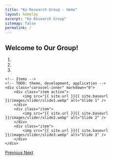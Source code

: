 ```yaml
---
title: "Ko Research Group - Home"
layout: homelay
excerpt: "Ko Research Group"
sitemap: false
permalink: /
---
```


## Welcome to Our Group!

<!-- We study atomistic structures and reactive processes of condensed-phase systems relevant to energy, materials, and environmental sciences. Based on quantum and statistical mechanics, we develop computational algorithms and software using high-performance computing and machine-learning techniques. Our applications cover many scopes of chemistry, e.g.: (1) designing next-generation fuel cells; (2) developing protocols to treat aqueous forever chemicals; (3) understanding structures and reactive processes of polymers. -->


<div markdown="0" id="carousel" class="carousel slide" data-ride="carousel" data-interval="4000" data-pause="hover" >
    <!-- Menu -->
    <ol class="carousel-indicators">
        <li data-target="#carousel" data-slide-to="0" class="active"></li>
        <li data-target="#carousel" data-slide-to="1"></li>
        <li data-target="#carousel" data-slide-to="2"></li>
    </ol>

    <!-- Items -->
    <!-- TODO: theme, development, application -->
    <div class="carousel-inner" markdown="0">
        <div class="item active">
            <img src="{{ site.url }}{{ site.baseurl }}/images/slider/slide1.webp" alt="Slide 1" />
        </div>
        <div class="item">
            <img src="{{ site.url }}{{ site.baseurl }}/images/slider/slide2.webp" alt="Slide 2" />
        </div>
        <div class="item">
            <img src="{{ site.url }}{{ site.baseurl }}/images/slider/slide3.webp" alt="Slide 3" />
        </div>
    </div>
  <a class="left carousel-control" href="#carousel" role="button" data-slide="prev">
    <span class="glyphicon glyphicon-chevron-left" aria-hidden="true"></span>
    <span class="sr-only">Previous</span>
  </a>
  <a class="right carousel-control" href="#carousel" role="button" data-slide="next">
    <span class="glyphicon glyphicon-chevron-right" aria-hidden="true"></span>
    <span class="sr-only">Next</span>
  </a>
</div>


